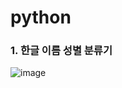 # python

### 1. 한글 이름 성별 분류기

![image](https://user-images.githubusercontent.com/88628772/132992942-b2607a47-8538-48b9-8875-d06645324d39.png)
